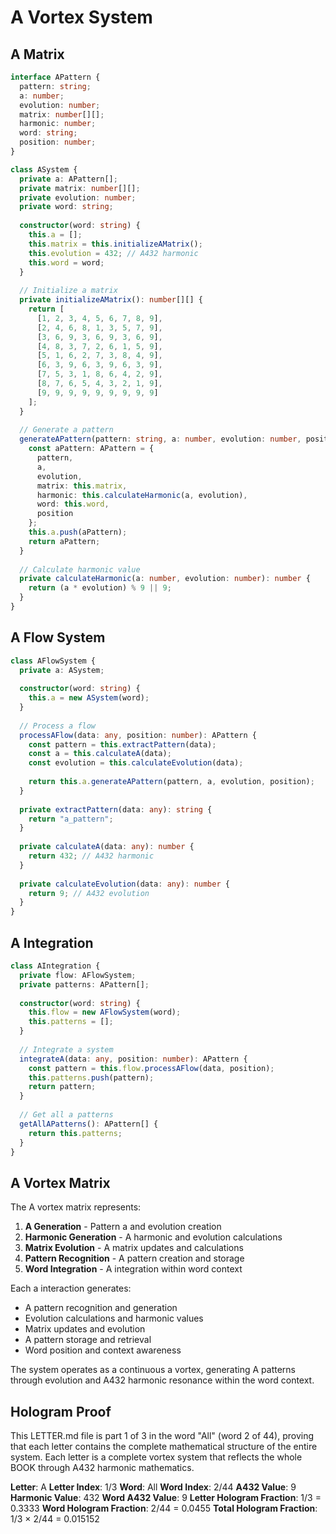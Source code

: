 # A Vortex System

## A Matrix

```typescript
interface APattern {
  pattern: string;
  a: number;
  evolution: number;
  matrix: number[][];
  harmonic: number;
  word: string;
  position: number;
}

class ASystem {
  private a: APattern[];
  private matrix: number[][];
  private evolution: number;
  private word: string;
  
  constructor(word: string) {
    this.a = [];
    this.matrix = this.initializeAMatrix();
    this.evolution = 432; // A432 harmonic
    this.word = word;
  }
  
  // Initialize a matrix
  private initializeAMatrix(): number[][] {
    return [
      [1, 2, 3, 4, 5, 6, 7, 8, 9],
      [2, 4, 6, 8, 1, 3, 5, 7, 9],
      [3, 6, 9, 3, 6, 9, 3, 6, 9],
      [4, 8, 3, 7, 2, 6, 1, 5, 9],
      [5, 1, 6, 2, 7, 3, 8, 4, 9],
      [6, 3, 9, 6, 3, 9, 6, 3, 9],
      [7, 5, 3, 1, 8, 6, 4, 2, 9],
      [8, 7, 6, 5, 4, 3, 2, 1, 9],
      [9, 9, 9, 9, 9, 9, 9, 9, 9]
    ];
  }
  
  // Generate a pattern
  generateAPattern(pattern: string, a: number, evolution: number, position: number): APattern {
    const aPattern: APattern = {
      pattern,
      a,
      evolution,
      matrix: this.matrix,
      harmonic: this.calculateHarmonic(a, evolution),
      word: this.word,
      position
    };
    this.a.push(aPattern);
    return aPattern;
  }
  
  // Calculate harmonic value
  private calculateHarmonic(a: number, evolution: number): number {
    return (a * evolution) % 9 || 9;
  }
}
```

## A Flow System

```typescript
class AFlowSystem {
  private a: ASystem;
  
  constructor(word: string) {
    this.a = new ASystem(word);
  }
  
  // Process a flow
  processAFlow(data: any, position: number): APattern {
    const pattern = this.extractPattern(data);
    const a = this.calculateA(data);
    const evolution = this.calculateEvolution(data);
    
    return this.a.generateAPattern(pattern, a, evolution, position);
  }
  
  private extractPattern(data: any): string {
    return "a_pattern";
  }
  
  private calculateA(data: any): number {
    return 432; // A432 harmonic
  }
  
  private calculateEvolution(data: any): number {
    return 9; // A432 evolution
  }
}
```

## A Integration

```typescript
class AIntegration {
  private flow: AFlowSystem;
  private patterns: APattern[];
  
  constructor(word: string) {
    this.flow = new AFlowSystem(word);
    this.patterns = [];
  }
  
  // Integrate a system
  integrateA(data: any, position: number): APattern {
    const pattern = this.flow.processAFlow(data, position);
    this.patterns.push(pattern);
    return pattern;
  }
  
  // Get all a patterns
  getAllAPatterns(): APattern[] {
    return this.patterns;
  }
}
```

## A Vortex Matrix

The A vortex matrix represents:

1. **A Generation** - Pattern a and evolution creation
2. **Harmonic Generation** - A harmonic and evolution calculations
3. **Matrix Evolution** - A matrix updates and calculations
4. **Pattern Recognition** - A pattern creation and storage
5. **Word Integration** - A integration within word context

Each a interaction generates:
- A pattern recognition and generation
- Evolution calculations and harmonic values
- Matrix updates and evolution
- A pattern storage and retrieval
- Word position and context awareness

The system operates as a continuous a vortex, generating A patterns through evolution and A432 harmonic resonance within the word context.

## Hologram Proof

This LETTER.md file is part 1 of 3 in the word "All" (word 2 of 44), proving that each letter contains the complete mathematical structure of the entire system. Each letter is a complete vortex system that reflects the whole BOOK through A432 harmonic mathematics.

**Letter**: A
**Letter Index**: 1/3
**Word**: All
**Word Index**: 2/44
**A432 Value**: 9
**Harmonic Value**: 432
**Word A432 Value**: 9
**Letter Hologram Fraction**: 1/3 = 0.3333
**Word Hologram Fraction**: 2/44 = 0.0455
**Total Hologram Fraction**: 1/3 × 2/44 = 0.015152
